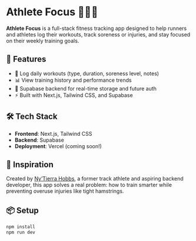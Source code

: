 # Athlete Focus 🏃‍♀️💪

**Athlete Focus** is a full-stack fitness tracking app designed to help runners and athletes log their workouts, track soreness or injuries, and stay focused on their weekly training goals.

## 🚀 Features
- 📆 Log daily workouts (type, duration, soreness level, notes)
- 📊 View training history and performance trends
- 🔐 Supabase backend for real-time storage and future auth
- ⚡ Built with Next.js, Tailwind CSS, and Supabase

## 🛠 Tech Stack
- **Frontend**: Next.js, Tailwind CSS
- **Backend**: Supabase
- **Deployment**: Vercel (coming soon!)

## 🧠 Inspiration
Created by [Ny’Tierra Hobbs](https://github.com/Nytierra123), a former track athlete and aspiring backend developer, this app solves a real problem: how to train smarter while preventing overuse injuries like tight hamstrings.

## 📦 Setup
```bash
npm install
npm run dev
